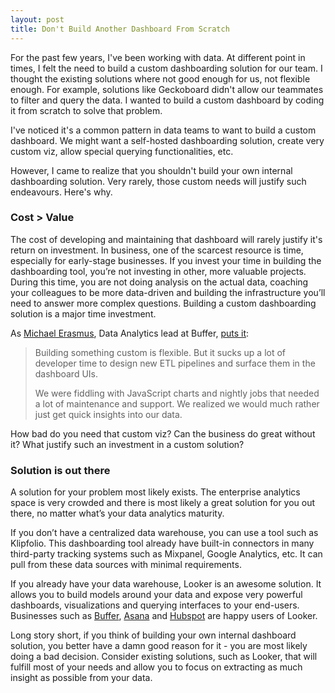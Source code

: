 ```yaml
---
layout: post
title: Don't Build Another Dashboard From Scratch
---
```


For the past few years, I've been working with data. At different point in times, I felt the need to build a custom dashboarding solution for our team. I thought the existing solutions where not good enough for us, not flexible enough. For example, solutions like Geckoboard didn't allow our teammates to filter and query the data. I wanted to build a custom dashboard by coding it from scratch to solve that problem. 

I've noticed it's a common pattern in data teams to want to build a custom dashboard. We might want a self-hosted dashboarding solution, create very custom viz, allow special querying functionalities, etc. 

However, I came to realize that you shouldn't build your own internal dashboarding solution. Very rarely, those custom needs will justify such endeavours. Here's why.


### Cost > Value
The cost of developing and maintaining that dashboard will rarely justify it's return on investment. In business, one of the scarcest resource is time, especially for early-stage businesses. If you invest your time in building the dashboarding tool, you’re not investing in other, more valuable projects. During this time, you are not doing analysis on the actual data, coaching your colleagues to be more data-driven and building the infrastructure you’ll need to answer more complex questions. Building a custom dashboarding solution is a major time investment. 

As [Michael Erasmus](https://twitter.com/michael_erasmus?ref_src=twsrc%5Egoogle%7Ctwcamp%5Eserp%7Ctwgr%5Eauthor), Data Analytics lead at Buffer, [puts it](https://looker.com/blog/buffers-new-data-architecture-how-redshift-hadoop-and-looker-help-us-analyze-500-million-records-in-seconds):

> Building something custom is flexible. But it sucks up a lot of developer time to design new ETL pipelines and surface them in the dashboard UIs.
> 
> We were fiddling with JavaScript charts and nightly jobs that needed a lot of maintenance and support. We realized we would much rather just get quick insights into our data.

How bad do you need that custom viz? Can the business do great without it? What justify such an investment in a custom solution? 

### Solution is out there

A solution for your problem most likely exists. The enterprise analytics space is very crowded and there is most likely a great solution for you out there, no matter what’s your data analytics maturity. 

If you don’t have a centralized data warehouse, you can use a tool such as Klipfolio. This dashboarding tool already have built-in connectors in many third-party tracking systems such as Mixpanel, Google Analytics, etc. It can pull from these data sources with minimal requirements. 

If you already have your data warehouse, Looker is an awesome solution. It allows you to build models around your data and expose very powerful dashboards, visualizations and querying interfaces to your end-users. Businesses such as [Buffer](https://looker.com/blog/buffers-new-data-architecture-how-redshift-hadoop-and-looker-help-us-analyze-500-million-records-in-seconds), [Asana](https://blog.asana.com/2014/11/stable-accessible-data-infrastructure-startup/) and [Hubspot](https://info.looker.com/h/i/118957871-driving-behavior-with-data-at-hubspot) are happy users of Looker.

Long story short, if you think of building your own internal dashboard solution, you better have a damn good reason for it - you are most likely doing a bad decision. Consider existing solutions, such as Looker, that will fulfill most of your needs and allow you to focus on extracting as much insight as possible from your data.